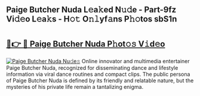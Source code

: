 ## Paige Butcher Nuda L𝚎a𝚔ed N𝚞𝚍e - Part-9fz Vi𝚍𝚎o L𝚎a𝚔s - H𝚘𝚝 O𝚗𝚕yf𝚊ns P𝚑𝚘tos sbS1n

# <h2><a href="http://kff8i5l.oniu.top/?m=Paige+Butcher+Nuda">🔗👉 🔴 Paige Butcher Nuda P𝚑ot𝚘𝚜 V𝚒d𝚎o</a></h2>

[![Paige Butcher Nuda Nu𝚍e𝚜](https://i.imgur.com/0qMVB7G.gif)](http://kff8i5l.oniu.top/?m=Paige+Butcher+Nuda)
Online innovator and multimedia entertainer Paige Butcher Nuda, recognized for disseminating dance and lifestyle information via viral dance routines and compact clips. The public persona of Paige Butcher Nuda is defined by its friendly and relatable nature, but the mysteries of his private life remain a tantalizing enigma.  
